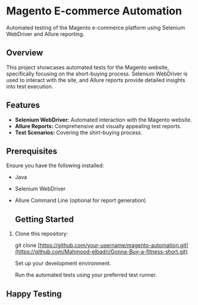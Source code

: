 # Magento E-commerce Automation

Automated testing of the Magento e-commerce platform using Selenium WebDriver and Allure reporting.


## Overview

This project showcases automated tests for the Magento website, specifically focusing on the short-buying process.
Selenium WebDriver is used to interact with the site, and Allure reports provide detailed insights into test execution.

## Features

- **Selenium WebDriver:** Automated interaction with the Magento website.
- **Allure Reports:** Comprehensive and visually appealing test reports.
- **Test Scenarios:** Covering the shirt-buying process.

## Prerequisites

Ensure you have the following installed:

- Java
- Selenium WebDriver
- Allure Command Line (optional for report generation)

  ## Getting Started

1. Clone this repository:

   git clone [https://github.com/your-username/magento-automation.git](https://github.com/Mahmood-elbadri/Gonna-Buy-a-fitness-short.git)

   Set up your development environment.

   Run the automated tests using your preferred test runner.

##                                                                                                                       Happy Testing
